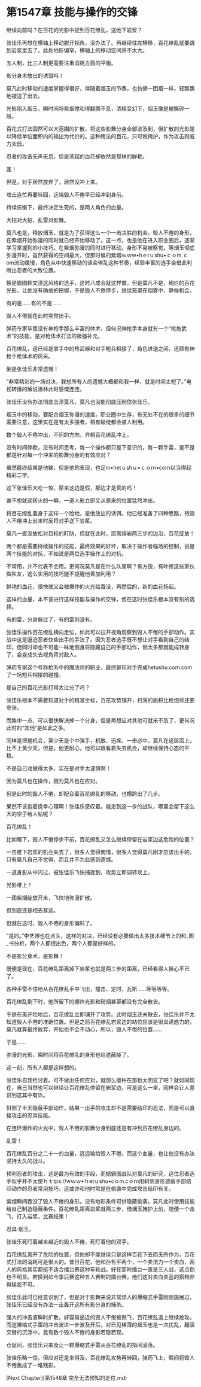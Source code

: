 # 第1547章 技能与操作的交锋

继续向前吗？在百花的光影中捉到百花缭乱，送他下岩浆？

张佳乐再想在横轴上移动脱开视角，没办法了。再继续往左横移，百花缭乱就要跳到岩浆里去了。此处地形偏窄，横轴上的移动空间并不太大。

五人制，比三人制更需要注重消耗方面的平衡。

影分身术放出的诱饵吗！

莫凡此时移动的速度掌握得很好，伴随着烟玉的节奏，也仿佛一团烟一样，轻飘飘地被送了出去。

光影陷入烟玉，瞬时间将紫烟搅和得翻腾不息，浓稀变幻下，烟玉像是被撕碎一般。

百花式打法固然可以大范围的扩散，将这些影舞分身全部波及到，但扩散的光影是以降低单位面积内的输出为代价的。这种用法的百花，只可做掩护，作为攻击则威力太低。

忍者的攻击无声无息，但是荡起的血花却依然是那样的鲜艳。

蓬！

但是，对手居然放弃了，居然没冲上来。

攻击连忙再要转回，这端毁人不倦早已经冲到身前。

持续抗衡下，最终决定生死的，是两人角色的血量。

大招对大招，乱雷对影舞。

莫凡也是，释放烟玉，就是为了获得这么一个一击决胜的机会。毁人不倦的身形，在紫烟开始弥漫的同时就已经开始移动了。这一点，也是他在进入职业圈后，逐渐学习掌握到的小技巧。在紫烟弥漫的同时进行移动，身形不易被察觉。等烟玉彻底弥漫开时，虽然获得的空间最大，但那时候的紫烟ｗｗw•hｅtｕshu•ｃｏm.ｃom流动缓慢，角色从中快速移动的话会带乱这种节奏，经验丰富的选手会借此判断出忍者的大致位置。

换是霸图韩文清这风格的选手，这时八成会就这样做。但是莫凡不是，绚烂的百花光影，让他没有确凿的把握，于是毁人不倦停步，继续笼罩在烟雾中，静候机会。

有的是……有的不是……

毁人不倦就在此时突然出手。

弹药专家毕竟没有神枪手那么丰富的体术，但何况神枪手本身就有一个“枪炮武术”的技能，是对枪体术打法的极强补充。

百花缭乱，这已经是拿手中的热武器和对手短兵相接了，角色进退之间，还颇有神枪手枪体术的风采。

倒是张佳乐非常遗憾！

“非常精彩的一场对决，我想所有人的遗憾大概都和我一样，就是时间太短了。”电视转播的解说潘林此时感慨连连。

张佳乐没有办法彻底击溃莫凡，莫凡也没能彻底压制住张佳乐。

烟玉中的移动，要配合烟玉弥漫的速度。职业圈中生存，有无处不在的很多的细节需要注意，这里实在是有太多强者，稍有破绽都会被人利用。

数个毁人不倦冲出，不同的方向，齐朝百花缭乱冲上。

没有时间停歇，没有时间思考，每一个操作都只是下意识的，每一颗手雷，是不是都是针对每一个冲来的影舞分身的有效应对？

虽然最终结果是他输，但是他的表现，也足m•hetｕshｕ•ｃｏｍ•coｍ以当得起精彩二字。

这下张佳乐大吃一惊，原来这边是假，那边才是真的吗！

谁不想就这转火的一瞬，一道人影立即又从原来的位置猛然冲出。

将百花缭乱置身于这样一个险地，是他放出的诱饵。他已经准备了四种思路，待毁人不倦冲上前来时反将对手送下岩浆。

莫凡一直没放松对目标的盯防，但就在此时，距离熔岩两三步的边沿，百花绽放！

两个都是需要持续操作的技能，最终效果的好坏，取决于操作者临场的控制，说是两个技能的对抗，不如说是两位选手操作上的对抗。

不常用，并不代表不会用。更何况莫凡是在什么队里啊？有方锐，有叶修这些家伙做队友，这么实用的技巧能不提醒他善加利用？

鲜艳的血花，很快就又会被爆炸的火光给吞没，再然后的，新的血花扬起。

这样的血量，本不该进行这样技能与操作的交锋，但在这时张佳乐根本没有别的选择。

有的雷，分身躲过了，有的雷则没有。

张佳乐操作百花缭乱横向走位，如此可以拉开视角观察到毁人不倦的手部动作。实战中这是逼迫忍者快些出手的手法了。因为忍者选手既不想让对手看到自己的结印，但同时却也不可能一味地侧身将隐藏自己的手部动作，侧太多那就能成转身了，会变成失去视角背对敌人。

弹药专家这个号称枪系中的魔法师的职业，最终是和对手完成hetushu.com.com了一场短兵相接的碰撞。

是自己的百花光影打得太过分了吗？

张佳乐根本不需要知道对手的精准坐标，百花攻势铺开，扫荡的面积比枪炮师还要夸张。

而集中一点，可以很快解决掉一个分身，但是再想应对其他可就来不及了，更何况此时的“其他”是如此之多。

同样是把握机会，黄少天是个中强手，机敏、迅疾、一击必中。莫凡在这层面上，比不上黄少天，但是，他更耐心，他可以眼看着失去机会，却继续保持心态的平稳。

不是自己戏做得太多，实在是对手太谨慎啊！

因为莫凡也在操作，因为莫凡也在应对。

但是此时的毁人不倦，却配合着百花缭乱的移动，也横跨出了几步。

果然不该抱着侥幸心理啊！张佳乐感叹着。能走到这一步的战队，哪里会留下这么大的空子给人钻呢？

百花缭乱！

比如眼下，毁人不倦停步不前，百花缭乱又怎么继续停留在岩浆边这危险的位置？

一击推下岩浆的机会失去了，很多人觉得惋惜，很多人觉得莫凡刚才应该出手的。只有莫凡自己不觉得，而且并不为此感到遗憾。

一道身影从中闪过，被张佳乐飞快捕捉到，攻势立即调转攻上。

光影堆上！

一团紫烟绽放开来，飞快地弥漫扩散。

但到底还是相去甚远。

但就在这时，毁人不倦的身形偏斜了。

“是的。”李艺博也在点头，这样的对决，已经没有必要做出太多技术细节上的和_图_书分析，两个人都很出色，两个人都是好样的。

不是影分身术，是影舞！

既便是现在，百花缭乱距离掉下岩浆也就是两三步的距离，已经看得人揪心不已了。

各种手雷不住地从百花缭乱手中飞出，撞击、定时、瓦斯……等等等等。

百花缭乱倒下时，他所留下的爆炸光影和硝烟甚至都没有完全散去。

于是在离开险地后，百花缭乱立即铺开了攻势。此时烟玉还未散去，张佳乐并不太知道毁人不倦的准确位置。但是之前百花缭乱岩浆边的站位应该是很具诱惑力的，莫凡就算最终放弃，开始也不会不动心，所以，毁人不倦的位置……

于是……

弥漫的光影，瞬时间将百花缭乱的身形也给遮蔽掉了。

这一刻，所有人都是这样想的。

张佳乐自我检讨着。可不做出任何应对，就那么傻杵在那也太明显了吧？就如同现在，自己当然也可以继续让百花缭乱停留在岩浆边，可是这么一来，同样会让人意识到这其中有诈。

斜侧了半天隐蔽手部动作，结果一出手的攻击却不是需要结印的忍法，而是可以直接攻击的忍具技能。

在连环爆炸的火光中，毁人不倦的影舞分身到底还是有冲到百花缭乱身边的。

乱雷！

百花缭乱百分之二十一的血量，远远输给毁人不倦，而这个血量，也让他没有办法坚持太久的战斗。

预判忍者的攻击，这是最为有效的手段，而据霸图战队对莫凡的研究，这位忍者选手似乎并不太使ｈｔtps://wｗｗ•ｈetｕshu•cｏm.cｏｍ用斜侧身形遮蔽手部结印动作的忍者常用技巧，这或许和他时常是在偷袭中完成攻击结印有关。

紫烟瞬间吞没了毁人不倦的身形。没有地形条件可供隐蔽偷袭，莫凡此时使用技能给自己制造隐蔽条件。百花缭乱距离岩浆就两三步，借烟玉掩护上前，随便一个击飞，打入岩浆，比赛结束！

忍具·烟玉。

张佳乐死盯着越来越近的毁人不倦，死盯着他的双手。

百花缭乱离开了危险的位置，但他却不能继续只是这样百花下去而无所作为，百花式打法的消耗可是很大的。昔日百花，他和孙哲平两个，一个卖法力一个卖血，两人的风格其实都挺不适合擂台赛这种车轮战。好在那时擂台一直是三人战，这点倒也不明显。若换到如今季后赛这种五人赛制的擂台赛，他们这对卖血卖蓝的搭档非得尴尬不可。

张佳乐此时已经意识到了，但是对于影舞来说非常烦人的爆缩式手雷刚刚施展过，张佳乐已经没有办法一击轰开这所有影分身的捕杀。

强大的冲击波瞬时扩散，好容易逼近的毁人不倦被掀飞，百花缭乱追上继续抢攻。而这爆缩式手雷的冲击波进一步波及开后，对已见稀薄的烟玉也是一次扰乱，翻滚交替的沉浮中，竟有数个毁人不倦的身影若隐若现。

仓促间，张佳乐只来及让一颗爆缩式手雷从百花缭乱的指间滚落。

张佳乐略一惊，但应对还是来得及，百花缭乱攻势再转回，弹药飞上，瞬间将毁人不倦轰成了一堆残影。



[Next Chapter](第1548章 完全无法预知的走位.md)